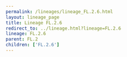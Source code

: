 ```yaml
---
permalink: /lineages/lineage_FL.2.6.html
layout: lineage_page
title: Lineage FL.2.6
redirect_to: ../lineage.html?lineage=FL.2.6
lineage: FL.2.6
parent: FL.2
children: ['FL.2.6']
---
```

